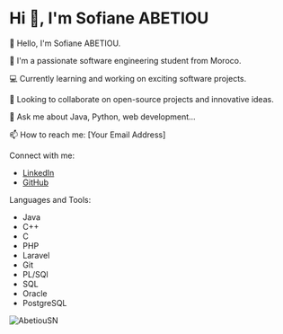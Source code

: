 # Hi 👋, I'm Sofiane ABETIOU

👋 Hello, I'm Sofiane ABETIOU.

🌱 I'm a passionate software engineering student from Moroco.

💻 Currently learning and working on exciting software projects.

👯 Looking to collaborate on open-source projects and innovative ideas.

💬 Ask me about Java, Python, web development...

📫 How to reach me: [Your Email Address]

Connect with me:
- [LinkedIn]([https://www.linkedin.com/in/your-linkedin-profile](https://www.linkedin.com/in/sofianeabetiou/))
- [GitHub]([https://github.com/your-github-profile](https://github.com/AbetiouSN))

Languages and Tools:
- Java
- C++
- C
- PHP
- Laravel
- Git
- PL/SQl
- SQL
- Oracle
- PostgreSQL
  

![AbetiouSN](https://github-readme-stats.vercel.app/api?username=your-username&show_icons=true)

